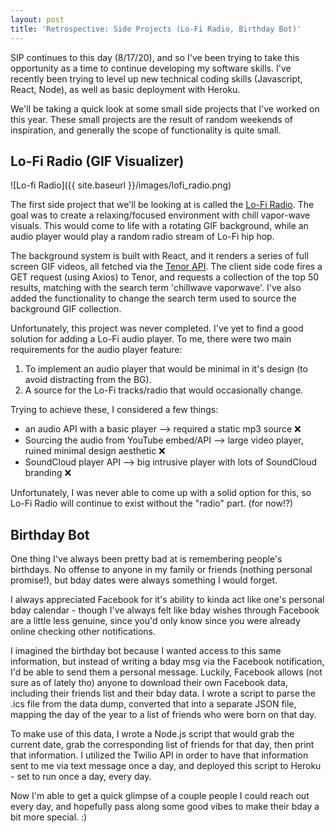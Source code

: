 ```yaml
---
layout: post
title: 'Retrospective: Side Projects (Lo-Fi Radio, Birthday Bot)'
---
```


SIP continues to this day (8/17/20), and so I've been trying to take this opportunity as a time to continue developing my software skills. I've recently been trying to level up new technical coding skills (Javascript, React, Node), as well as basic deployment with Heroku.

We'll be taking a quick look at some small side projects that I've worked on this year. These small projects are the result of random weekends of inspiration, and generally the scope of functionality is quite small.

## Lo-Fi Radio (GIF Visualizer)

![Lo-fi Radio]({{ site.baseurl }}/images/lofi_radio.png)

The first side project that we'll be looking at is called the [Lo-Fi Radio](https://lofi-radio.herokuapp.com/). The goal was to create a relaxing/focused environment with chill vapor-wave visuals. This would come to life with a rotating GIF background, while an audio player would play a random radio stream of Lo-Fi hip hop.

The background system is built with React, and it renders a series of full screen GIF videos, all fetched via the [Tenor API](https://tenor.com/gifapi/documentation). The client side code fires a GET request (using Axios) to Tenor, and requests a collection of the top 50 results, matching with the search term 'chillwave vaporwave'. I've also added the functionality to change the search term used to source the background GIF collection.

Unfortunately, this project was never completed. I've yet to find a good solution for adding a Lo-Fi audio player. To me, there were two main requirements for the audio player feature:

1. To implement an audio player that would be minimal in it's design (to avoid distracting from the BG).
2. A source for the Lo-Fi tracks/radio that would occasionally change.

Trying to achieve these, I considered a few things:

- an audio API with a basic player --> required a static mp3 source ❌
- Sourcing the audio from YouTube embed/API --> large video player, ruined minimal design aesthetic ❌
- SoundCloud player API --> big intrusive player with lots of SoundCloud branding ❌

Unfortunately, I was never able to come up with a solid option for this, so Lo-Fi Radio will continue to exist without the "radio" part. (for now!?)

## Birthday Bot

One thing I've always been pretty bad at is remembering people's birthdays. No offense to anyone in my family or friends (nothing personal promise!), but bday dates were always something I would forget.

I always appreciated Facebook for it's ability to kinda act like one's personal bday calendar - though I've always felt like bday wishes through Facebook are a little less genuine, since you'd only know since you were already online checking other notifications.

I imagined the birthday bot because I wanted access to this same information, but instead of writing a bday msg via the Facebook notification, I'd be able to send them a personal message. Luckily, Facebook allows (not sure as of lately tho) anyone to download their own Facebook data, including their friends list and their bday data. I wrote a script to parse the .ics file from the data dump, converted that into a separate JSON file, mapping the day of the year to a list of friends who were born on that day.

To make use of this data, I wrote a Node.js script that would grab the current date, grab the corresponding list of friends for that day, then print that information. I utilized the Twilio API in order to have that information sent to me via text message once a day, and deployed this script to Heroku - set to run once a day, every day.

Now I'm able to get a quick glimpse of a couple people I could reach out every day, and hopefully pass along some good vibes to make their bday a bit more special. :)
